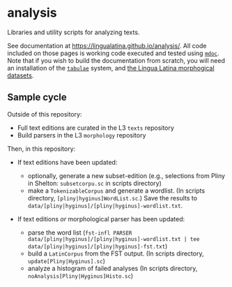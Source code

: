 # analysis

Libraries and utility scripts for analyzing texts.

See documentation at <https://lingualatina.github.io/analysis/>.  All code included on those pages is working code executed and tested using [`mdoc`](https://github.com/scalameta/mdoc).  Note that if you wish to build the documentation from scratch, you will need an installation of the [`tabulae`](https://github.com/neelsmith/tabulae) system, and [the Lingua Latina morphogical datasets](https://github.com/lingualatina/morphology/).


## Sample cycle

Outside of this repository:

- Full text editions are curated in the L3 `texts` repository
- Build parsers in the L3 `morphology` repository


Then, in this repository:

- If text editions have been updated:
    - optionally, generate a new subset-edition (e.g., selections from Pliny in Shelton: `subsetcorpu.sc` in scripts directory)
    - make a `TokenizableCorpus` and generate a wordlist.  (In scripts directory, `[pliny|hyginus]WordList.sc`.) Save the results to `data/[pliny|hyginus]/[pliny|hyginus]-wordlist.txt`.

- If text editions *or* morphological parser has been updated:
    - parse the word list (`fst-infl PARSER data/[pliny|hyginus]/[pliny|hyginus]-wordlist.txt | tee data/[pliny|hyginus]/[pliny|hyginus]-fst.txt`)
    - build a `LatinCorpus` from the FST output. (In scripts directory, `update[Pliny|Hyginus].sc`)
    - analyze a histogram of failed analyses (In scripts directory, `noAnalysis[Pliny|Hyginus]Histo.sc`)
